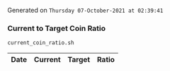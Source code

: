 Generated on `Thursday 07-October-2021 at 02:39:41`

### Current to Target Coin Ratio
`current_coin_ratio.sh`

Date|Current|Target|Ratio
---|---|---|---
